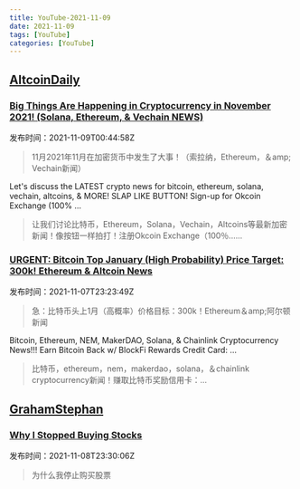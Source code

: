 ```yaml
---
title: YouTube-2021-11-09
date: 2021-11-09
tags: [YouTube]
categories: [YouTube]
---
```

## [AltcoinDaily](https://www.youtube.com/channel/UCbLhGKVY-bJPcawebgtNfbw)

### [Big Things Are Happening in Cryptocurrency in November 2021! (Solana, Ethereum, &amp; Vechain NEWS)](https://www.youtube.com/watch?v=Pw9hpLvzKrI)

发布时间：2021-11-09T00:44:58Z

>11月2021年11月在加密货币中发生了大事！（索拉纳，Ethereum，＆amp; Vechain新闻）

Let's discuss the LATEST crypto news for bitcoin, ethereum, solana, vechain, altcoins, & MORE! SLAP LIKE BUTTON! Sign-up for Okcoin Exchange (100% ...

>让我们讨论比特币，Ethereum，Solana，Vechain，Altcoins等最新加密新闻！像按钮一样拍打！注册Okcoin Exchange（100％......

### [URGENT: Bitcoin Top January (High Probability) Price Target: 300k! Ethereum &amp; Altcoin News](https://www.youtube.com/watch?v=d37IbdeEa94)

发布时间：2021-11-07T23:23:49Z

>急：比特币头上1月（高概率）价格目标：300k！Ethereum＆amp;阿尔顿新闻

Bitcoin, Ethereum, NEM, MakerDAO, Solana, & Chainlink Cryptocurrency News!!! Earn Bitcoin Back w/ BlockFi Rewards Credit Card: ...

>比特币，ethereum，nem，makerdao，solana，＆chainlink cryptocurrency新闻！赚取比特币奖励信用卡：...

## [GrahamStephan](https://www.youtube.com/channel/UCV6KDgJskWaEckne5aPA0aQ)

### [Why I Stopped Buying Stocks](https://www.youtube.com/watch?v=U2tAwnHX40k)

发布时间：2021-11-08T23:30:06Z

>为什么我停止购买股票

